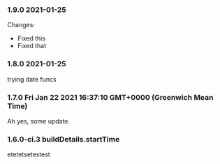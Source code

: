 ### 1.9.0 2021-01-25

Changes:

- Fixed this
- Fixed that

### 1.8.0 2021-01-25

trying date funcs
### 1.7.0 Fri Jan 22 2021 16:37:10 GMT+0000 (Greenwich Mean Time)
Ah yes, some update.
### 1.6.0-ci.3 buildDetails.startTime
etetetsetestest
